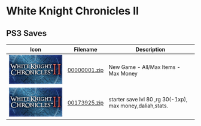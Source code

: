 # White Knight Chronicles II

## PS3 Saves

| Icon | Filename | Description |
|------|----------|-------------|
| ![White Knight Chronicles II](ICON0.PNG) | [00000001.zip](00000001.zip) | New Game - All/Max Items - Max Money |
| ![White Knight Chronicles II](ICON0.PNG) | [00173925.zip](00173925.zip) | starter save lvl 80 ,rg 30(-1xp), max money,daliah,stats. |
